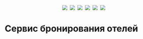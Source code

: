 <div id="header" align="center">
<img src="https://img.shields.io/badge/Python-black?style=for-the-badge&logo=python&logoColor=yellow"/>&nbsp;
<img src="https://img.shields.io/badge/FastAPI-black?style=for-the-badge&logo=fastapi&logoColor=009688"/>&nbsp;
<img src="https://img.shields.io/badge/Django ORM-black?style=for-the-badge&logo=Django&logoColor=092E20"/>&nbsp;
<img src="https://img.shields.io/badge/SQLite-black?style=for-the-badge&logo=SQLite&logoColor=003B57"/>&nbsp;
<img src="https://img.shields.io/badge/HTML-black?style=for-the-badge&logo=HTML5&logoColor=E34F26"/>&nbsp;
<img src="https://img.shields.io/badge/CSS-black?style=for-the-badge&logo=CSS3&logoColor=1572B6"/>&nbsp;
</div>


# Сервис бронирования отелей
